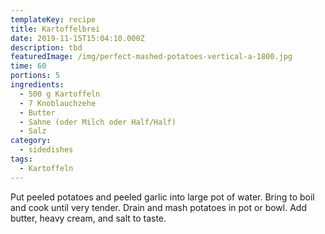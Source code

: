 ```yaml
---
templateKey: recipe
title: Kartoffelbrei
date: 2019-11-15T15:04:10.000Z
description: tbd
featuredImage: /img/perfect-mashed-potatoes-vertical-a-1800.jpg
time: 60
portions: 5
ingredients:
  - 500 g Kartoffeln
  - 7 Knoblauchzehe
  - Butter
  - Sahne (oder Milch oder Half/Half)
  - Salz
category:
  - sidedishes
tags:
  - Kartoffeln
---
```


Put peeled potatoes and peeled garlic into large pot of water. Bring to boil and cook until very tender. Drain and mash potatoes in pot or bowl. Add butter, heavy cream, and salt to taste.
